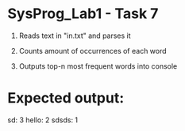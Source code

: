 # SysProg_Lab1 - Task 7

1) Reads text in "in.txt" and parses it

2) Counts amount of occurrences of each word

3) Outputs top-n most frequent words into console

# Expected output:

sd: 3
hello: 2
sdsds: 1
